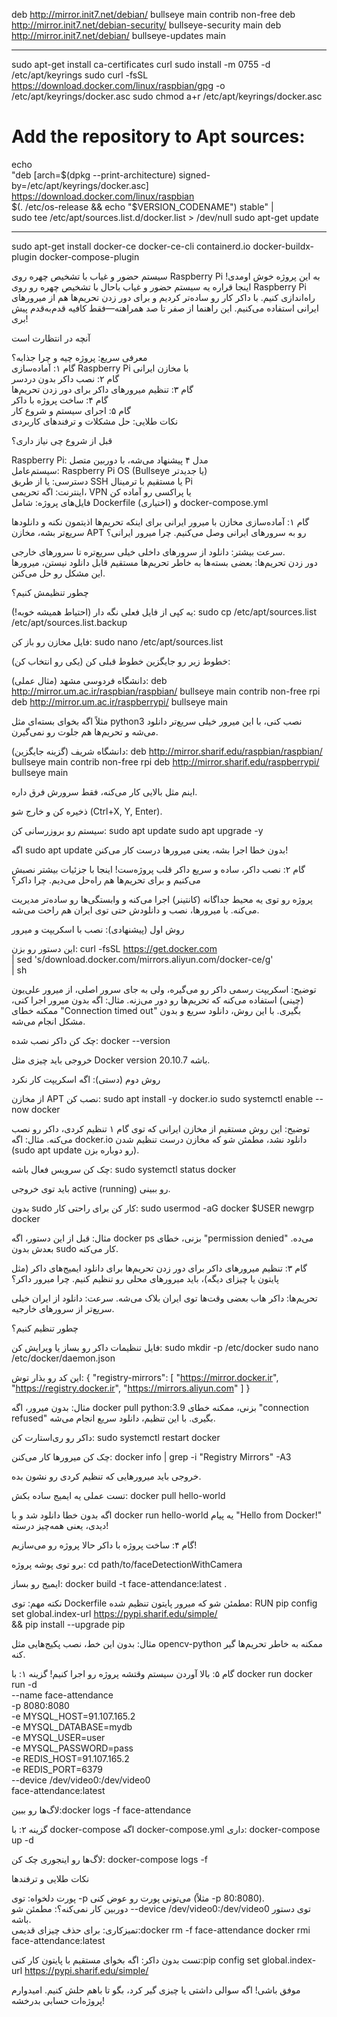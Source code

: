 deb http://mirror.init7.net/debian/ bullseye main contrib non-free
deb http://mirror.init7.net/debian-security/ bullseye-security main
deb http://mirror.init7.net/debian/ bullseye-updates main

----------------------------------------------------


sudo apt-get install ca-certificates curl
sudo install -m 0755 -d /etc/apt/keyrings
sudo curl -fsSL https://download.docker.com/linux/raspbian/gpg -o /etc/apt/keyrings/docker.asc
sudo chmod a+r /etc/apt/keyrings/docker.asc

# Add the repository to Apt sources:
echo \
  "deb [arch=$(dpkg --print-architecture) signed-by=/etc/apt/keyrings/docker.asc] https://download.docker.com/linux/raspbian \
  $(. /etc/os-release && echo "$VERSION_CODENAME") stable" | \
  sudo tee /etc/apt/sources.list.d/docker.list > /dev/null
sudo apt-get update 


----------------------------------------------- 

sudo apt-get install docker-ce docker-ce-cli containerd.io docker-buildx-plugin docker-compose-plugin



سیستم حضور و غیاب با تشخیص چهره روی Raspberry Pi
به این پروژه خوش اومدی! اینجا قراره یه سیستم حضور و غیاب باحال با تشخیص چهره رو روی Raspberry Pi راه‌اندازی کنیم. با داکر کار رو ساده‌تر کردیم و برای دور زدن تحریم‌ها هم از میرورهای ایرانی استفاده می‌کنیم. این راهنما از صفر تا صد همراهته—فقط کافیه قدم‌به‌قدم پیش بری!

آنچه در انتظارت است

معرفی سریع: پروژه چیه و چرا جذابه؟  
گام ۱: آماده‌سازی Raspberry Pi با مخازن ایرانی  
گام ۲: نصب داکر بدون دردسر  
گام ۳: تنظیم میرورهای داکر برای دور زدن تحریم‌ها  
گام ۴: ساخت پروژه با داکر  
گام ۵: اجرای سیستم و شروع کار  
نکات طلایی: حل مشکلات و ترفندهای کاربردی


قبل از شروع چی نیاز داری؟

Raspberry Pi: مدل ۴ پیشنهاد می‌شه، با دوربین متصل  
سیستم‌عامل: Raspberry Pi OS (Bullseye یا جدیدتر)  
دسترسی: یا از طریق SSH یا مستقیم با ترمینال Pi  
اینترنت: اگه تحریمی، VPN یا پراکسی رو آماده کن  
فایل‌های پروژه: شامل Dockerfile و (اختیاری) docker-compose.yml


گام ۱: آماده‌سازی مخازن با میرور ایرانی
برای اینکه تحریم‌ها اذیتمون نکنه و دانلودها سریع‌تر بشه، مخازن APT رو به سرورهای ایرانی وصل می‌کنیم.
چرا میرور ایرانی؟

سرعت بیشتر: دانلود از سرورهای داخلی خیلی سریع‌تره تا سرورهای خارجی.  
دور زدن تحریم‌ها: بعضی بسته‌ها به خاطر تحریم‌ها مستقیم قابل دانلود نیستن، میرورها این مشکل رو حل می‌کنن.

چطور تنظیمش کنیم؟

یه کپی از فایل فعلی نگه دار (احتیاط همیشه خوبه!):
sudo cp /etc/apt/sources.list /etc/apt/sources.list.backup


فایل مخازن رو باز کن:
sudo nano /etc/apt/sources.list


خطوط زیر رو جایگزین خطوط قبلی کن (یکی رو انتخاب کن):

دانشگاه فردوسی مشهد (مثال عملی):
deb http://mirror.um.ac.ir/raspbian/raspbian/ bullseye main contrib non-free rpi
deb http://mirror.um.ac.ir/raspberrypi/ bullseye main

مثلاً اگه بخوای بسته‌ای مثل python3 نصب کنی، با این میرور خیلی سریع‌تر دانلود می‌شه و تحریم‌ها هم جلوت رو نمی‌گیرن.

دانشگاه شریف (گزینه جایگزین):
deb http://mirror.sharif.edu/raspbian/raspbian/ bullseye main contrib non-free rpi
deb http://mirror.sharif.edu/raspberrypi/ bullseye main

اینم مثل بالایی کار می‌کنه، فقط سرورش فرق داره.



ذخیره کن و خارج شو (Ctrl+X, Y, Enter).

سیستم رو بروزرسانی کن:
sudo apt update
sudo apt upgrade -y


اگه sudo apt update بدون خطا اجرا بشه، یعنی میرورها درست کار می‌کنن!




گام ۲: نصب داکر، ساده و سریع
داکر قلب پروژه‌ست! اینجا با جزئیات بیشتر نصبش می‌کنیم و برای تحریم‌ها هم راه‌حل می‌دیم.
چرا داکر؟

پروژه رو توی یه محیط جداگانه (کانتینر) اجرا می‌کنه و وابستگی‌ها رو ساده‌تر مدیریت می‌کنه.
با میرورها، نصب و دانلودش حتی توی ایران هم راحت می‌شه.

روش اول (پیشنهادی): نصب با اسکریپت و میرور

این دستور رو بزن:
curl -fsSL https://get.docker.com \
  | sed 's/download.docker.com/mirrors.aliyun.com\/docker-ce/g' \
  | sh


توضیح: اسکریپت رسمی داکر رو می‌گیره، ولی به جای سرور اصلی، از میرور علی‌یون (چینی) استفاده می‌کنه که تحریم‌ها رو دور می‌زنه.
مثال: اگه بدون میرور اجرا کنی، ممکنه خطای "Connection timed out" بگیری. با این روش، دانلود سریع و بدون مشکل انجام می‌شه.


چک کن داکر نصب شده:
docker --version

خروجی باید چیزی مثل Docker version 20.10.7 باشه.


روش دوم (دستی): اگه اسکریپت کار نکرد

از مخازن APT نصب کن:
sudo apt install -y docker.io
sudo systemctl enable --now docker


توضیح: این روش مستقیم از مخازن ایرانی که توی گام ۱ تنظیم کردی، داکر رو نصب می‌کنه.
مثال: اگه docker.io دانلود نشد، مطمئن شو که مخازن درست تنظیم شدن (sudo apt update رو دوباره بزن).


چک کن سرویس فعال باشه:
sudo systemctl status docker

باید توی خروجی active (running) رو ببینی.


بدون sudo کار کن
برای راحتی کار:
sudo usermod -aG docker $USER
newgrp docker


مثال: قبل از این دستور، اگه docker ps بزنی، خطای "permission denied" می‌ده. بعدش بدون sudo کار می‌کنه.


گام ۳: تنظیم میرورهای داکر برای دور زدن تحریم‌ها
برای دانلود ایمیج‌های داکر (مثل پایتون یا چیزای دیگه)، باید میرورهای محلی رو تنظیم کنیم.
چرا میرور داکر؟

تحریم‌ها: داکر هاب بعضی وقت‌ها توی ایران بلاک می‌شه.
سرعت: دانلود از ایران خیلی سریع‌تر از سرورهای خارجیه.

چطور تنظیم کنیم؟

فایل تنظیمات داکر رو بساز یا ویرایش کن:
sudo mkdir -p /etc/docker
sudo nano /etc/docker/daemon.json


این کد رو بذار توش:
{
  "registry-mirrors": [
    "https://mirror.docker.ir",
    "https://registry.docker.ir",
    "https://mirrors.aliyun.com"
  ]
}


مثال: بدون میرور، اگه docker pull python:3.9 بزنی، ممکنه خطای "connection refused" بگیری. با این تنظیم، دانلود سریع انجام می‌شه.


داکر رو ری‌استارت کن:
sudo systemctl restart docker


چک کن میرورها کار می‌کنن:
docker info | grep -i "Registry Mirrors" -A3

خروجی باید میرورهایی که تنظیم کردی رو نشون بده.


تست عملی
یه ایمیج ساده بکش:
docker pull hello-world

اگه بدون خطا دانلود شد و با docker run hello-world یه پیام "Hello from Docker!" دیدی، یعنی همه‌چیز درسته!

گام ۴: ساخت پروژه با داکر
حالا پروژه رو می‌سازیم!

برو توی پوشه پروژه:
cd path/to/faceDetectionWithCamera


ایمیج رو بساز:
docker build -t face-attendance:latest .




نکته مهم: توی Dockerfile مطمئن شو که میرور پایتون تنظیم شده:
RUN pip config set global.index-url https://pypi.sharif.edu/simple/ \
 && pip install --upgrade pip


مثال: بدون این خط، نصب پکیج‌هایی مثل opencv-python ممکنه به خاطر تحریم‌ها گیر کنه.



گام ۵: بالا آوردن سیستم
وقتشه پروژه رو اجرا کنیم!
گزینه ۱: با docker run
docker run -d \
  --name face-attendance \
  -p 8080:8080 \
  -e MYSQL_HOST=91.107.165.2 \
  -e MYSQL_DATABASE=mydb \
  -e MYSQL_USER=user \
  -e MYSQL_PASSWORD=pass \
  -e REDIS_HOST=91.107.165.2 \
  -e REDIS_PORT=6379 \
  --device /dev/video0:/dev/video0 \
  face-attendance:latest


لاگ‌ها رو ببین:docker logs -f face-attendance



گزینه ۲: با docker-compose
اگه docker-compose.yml داری:
docker-compose up -d

لاگ‌ها رو اینجوری چک کن:
docker-compose logs -f


نکات طلایی و ترفندها

پورت دلخواه: توی -p می‌تونی پورت رو عوض کنی (مثلاً -p 80:8080).  
دوربین کار نمی‌کنه؟: مطمئن شو --device /dev/video0:/dev/video0 توی دستور باشه.  
تمیزکاری: برای حذف چیزای قدیمی:docker rm -f face-attendance
docker rmi face-attendance:latest


تست بدون داکر: اگه بخوای مستقیم با پایتون کار کنی:pip config set global.index-url https://pypi.sharif.edu/simple/




موفق باشی!
اگه سوالی داشتی یا چیزی گیر کرد، بگو تا باهم حلش کنیم. امیدوارم پروژه‌ات حسابی بدرخشه!
